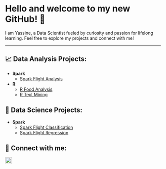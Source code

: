<h1>Hello and welcome to my new GitHub! 🚀</h1>

<p>
  I am Yassine, a Data Scientist fueled by curiosity and passion for lifelong learning.  
  Feel free to explore my projects and connect with me!
</p>

<hr style="border: none;">

<h2>📈 Data Analysis Projects:</h2>

<ul>
  <li><b>Spark</b>
    <ul>
      <li><a href="https://github.com/yassine-elmrhari/Spark_Flight_Analysis">Spark Flight Analysis</a></li>
    </ul>
  </li>
  <li><b>R</b>
    <ul>
      <li><a href="https://github.com/yassine-elmrhari/R_Food_Analysis">R Food Analysis</a></li>
      <li><a href="https://github.com/yassine-elmrhari/R_Text_Mining">R Text Mining</a></li>
    </ul>
  </li>
</ul>

<h2>🔎 Data Science Projects:</h2>

<ul>
  <li><b>Spark</b>
    <ul>
      <li><a href="https://github.com/yassine-elmrhari/Spark_Flight_Classification">Spark Flight Classification</a></li>
      <li><a href="https://github.com/yassine-elmrhari/Spark_Flight_Regression">Spark Flight Regression</a></li>
    </ul>
  </li>
</ul>

<h2>🤳 Connect with me:</h2>

<a href="https://www.linkedin.com/in/yassineelmrhari/" target="_blank">
  <img alt="YassineElmrhari | LinkedIn" width="22px" src="https://www.svgrepo.com/show/110195/linkedin.svg" />
</a>
